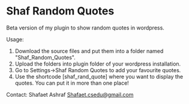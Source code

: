 Shaf Random Quotes
==================


Beta version of my plugin to show random quotes in wordpress.

Usage:

1. Download the source files and put them into a folder named "Shaf_Random_Quotes".
2. Upload the folders into plugin folder of your wordpress installation.
3. Go to Settings->Shaf Random Quotes to add your favourite quotes.
4. Use the shortcode [shaf_rand_quote] where you want to display the quotes. You can put it in more than one place!


Contact:
Shafaet Ashraf
Shafaet.csedu@gmail.com